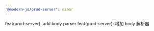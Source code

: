 ```yaml
---
'@modern-js/prod-server': minor
---
```


feat(prod-server): add body parser
feat(prod-server): 增加 body 解析器
